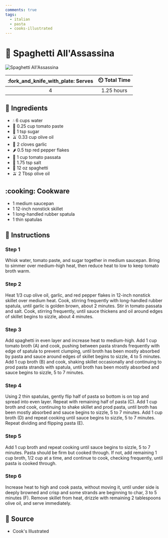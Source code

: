 ```yaml
---
comments: true
tags:
  - italian
  - pasta
  - cooks-illustrated
---
```

# :spaghetti: Spaghetti All'Assassina

![Spaghetti All'Assassina](../assets/images/spaghetti-all'assassina.jpg)

| :fork_and_knife_with_plate: Serves | :timer_clock: Total Time |
|:----------------------------------:|:-----------------------: |
| 4 | 1.25 hours |

## :salt: Ingredients

- :droplet: 6 cups water
- :tomato: 0.25 cup tomato paste
- :candy: 1 tsp sugar
- :olive: 0.33 cup olive oil
- :garlic: 2 cloves garlic
- :hot_pepper: 0.5 tsp red pepper flakes
- :tomato: 1 cup tomato passata
- :salt: 1.75 tsp salt
- :spaghetti: 12 oz spaghetti
- :olive: 2 Tbsp olive oil

## :cooking: Cookware

- 1 medium saucepan
- 1 12-inch nonstick skillet
- 1 long-handled rubber spatula
- 1 thin spatulas

## :pencil: Instructions

### Step 1

Whisk water, tomato paste, and sugar together in medium saucepan. Bring to simmer over medium-high heat, then reduce
heat to low to keep tomato broth warm.

### Step 2

Heat 1/3 cup olive oil, garlic, and red pepper flakes in 12-inch nonstick skillet over medium heat. Cook, stirring
frequently with long-handled rubber spatula, until garlic is golden brown, about 2 minutes. Stir in tomato passata and
salt. Cook, stirring frequently, until sauce thickens and oil around edges of skillet begins to sizzle, about 4 minutes.

### Step 3

Add spaghetti in even layer and increase heat to medium-high. Add 1 cup tomato broth (A) and cook, pushing between pasta
strands frequently with edge of spatula to prevent clumping, until broth has been mostly absorbed by pasta and sauce
around edges of skillet begins to sizzle, 4 to 5 minutes. Add 1 cup broth (B) and cook, shaking skillet occasionally and
continuing to prod pasta strands with spatula, until broth has been mostly absorbed and sauce begins to sizzle, 5 to 7
minutes.

### Step 4

Using 2 thin spatulas, gently flip half of pasta so bottom is on top and spread into even layer. Repeat with remaining
half of pasta (C). Add 1 cup broth and cook, continuing to shake skillet and prod pasta, until broth has been mostly
absorbed and sauce begins to sizzle, 5 to 7 minutes. Add 1 cup broth (D) and repeat cooking until sauce begins to
sizzle, 5 to 7 minutes. Repeat dividing and flipping pasta (E).

### Step 5

Add 1 cup broth and repeat cooking until sauce begins to sizzle, 5 to 7 minutes. Pasta should be firm but cooked
through. If not, add remaining 1 cup broth, 1/2 cup at a time, and continue to cook, checking frequently, until pasta
is cooked through.

### Step 6

Increase heat to high and cook pasta, without moving it, until under side is deeply browned and crisp and some strands
are beginning to char, 3 to 5 minutes (F). Remove skillet from heat, drizzle with remaining 2 tablespoons olive oil, and
serve immediately.

## :link: Source

- Cook's Illustrated
